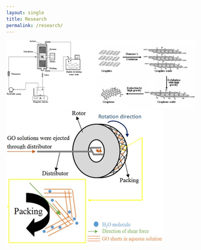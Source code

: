```yaml
---
layout: single
title: Research
permalink: /research/
---
```

![Fig. 3.1. Schematic diagram of exfoliation and reduction process in a RPB.](/assets/images/research_1.jpg)
![Fig.3.2. Mechanism diagram of GO exfoliation in RPB.](/assets/images/research_2.jpg)